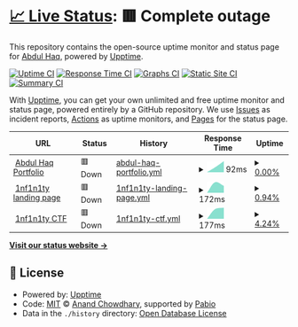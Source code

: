 # [📈 Live Status](https://skabdulhaq.github.io/uptime-monitor): <!--live status--> **🟥 Complete outage**

This repository contains the open-source uptime monitor and status page for [Abdul Haq](https://skabdulhaq.github.io/uptime-monitor), powered by [Upptime](https://github.com/upptime/upptime).

[![Uptime CI](https://github.com/skabdulhaq/uptime-monitor/workflows/Uptime%20CI/badge.svg)](https://github.com/skabdulhaq/uptime-monitor/actions?query=workflow%3A%22Uptime+CI%22)
[![Response Time CI](https://github.com/skabdulhaq/uptime-monitor/workflows/Response%20Time%20CI/badge.svg)](https://github.com/skabdulhaq/uptime-monitor/actions?query=workflow%3A%22Response+Time+CI%22)
[![Graphs CI](https://github.com/skabdulhaq/uptime-monitor/workflows/Graphs%20CI/badge.svg)](https://github.com/skabdulhaq/uptime-monitor/actions?query=workflow%3A%22Graphs+CI%22)
[![Static Site CI](https://github.com/skabdulhaq/uptime-monitor/workflows/Static%20Site%20CI/badge.svg)](https://github.com/skabdulhaq/uptime-monitor/actions?query=workflow%3A%22Static+Site+CI%22)
[![Summary CI](https://github.com/skabdulhaq/uptime-monitor/workflows/Summary%20CI/badge.svg)](https://github.com/skabdulhaq/uptime-monitor/actions?query=workflow%3A%22Summary+CI%22)

With [Upptime](https://upptime.js.org), you can get your own unlimited and free uptime monitor and status page, powered entirely by a GitHub repository. We use [Issues](https://github.com/skabdulhaq/uptime-monitor/issues) as incident reports, [Actions](https://github.com/skabdulhaq/uptime-monitor/actions) as uptime monitors, and [Pages](https://skabdulhaq.github.io/uptime-monitor) for the status page.

<!--start: status pages-->
<!-- This summary is generated by Upptime (https://github.com/upptime/upptime) -->
<!-- Do not edit this manually, your changes will be overwritten -->
<!-- prettier-ignore -->
| URL | Status | History | Response Time | Uptime |
| --- | ------ | ------- | ------------- | ------ |
| <img alt="" src="https://icons.duckduckgo.com/ip3/abdulhaq.me.ico" height="13"> [Abdul Haq Portfolio](https://abdulhaq.me/) | 🟥 Down | [abdul-haq-portfolio.yml](https://github.com/skabdulhaq/uptime-monitor/commits/HEAD/history/abdul-haq-portfolio.yml) | <details><summary><img alt="Response time graph" src="./graphs/abdul-haq-portfolio/response-time-week.png" height="20"> 92ms</summary><br><a href="https://skabdulhaq.github.io/uptime-monitor/history/abdul-haq-portfolio"><img alt="Response time 92" src="https://img.shields.io/endpoint?url=https%3A%2F%2Fraw.githubusercontent.com%2Fskabdulhaq%2Fuptime-monitor%2FHEAD%2Fapi%2Fabdul-haq-portfolio%2Fresponse-time.json"></a><br><a href="https://skabdulhaq.github.io/uptime-monitor/history/abdul-haq-portfolio"><img alt="24-hour response time 92" src="https://img.shields.io/endpoint?url=https%3A%2F%2Fraw.githubusercontent.com%2Fskabdulhaq%2Fuptime-monitor%2FHEAD%2Fapi%2Fabdul-haq-portfolio%2Fresponse-time-day.json"></a><br><a href="https://skabdulhaq.github.io/uptime-monitor/history/abdul-haq-portfolio"><img alt="7-day response time 92" src="https://img.shields.io/endpoint?url=https%3A%2F%2Fraw.githubusercontent.com%2Fskabdulhaq%2Fuptime-monitor%2FHEAD%2Fapi%2Fabdul-haq-portfolio%2Fresponse-time-week.json"></a><br><a href="https://skabdulhaq.github.io/uptime-monitor/history/abdul-haq-portfolio"><img alt="30-day response time 92" src="https://img.shields.io/endpoint?url=https%3A%2F%2Fraw.githubusercontent.com%2Fskabdulhaq%2Fuptime-monitor%2FHEAD%2Fapi%2Fabdul-haq-portfolio%2Fresponse-time-month.json"></a><br><a href="https://skabdulhaq.github.io/uptime-monitor/history/abdul-haq-portfolio"><img alt="1-year response time 92" src="https://img.shields.io/endpoint?url=https%3A%2F%2Fraw.githubusercontent.com%2Fskabdulhaq%2Fuptime-monitor%2FHEAD%2Fapi%2Fabdul-haq-portfolio%2Fresponse-time-year.json"></a></details> | <details><summary><a href="https://skabdulhaq.github.io/uptime-monitor/history/abdul-haq-portfolio">0.00%</a></summary><a href="https://skabdulhaq.github.io/uptime-monitor/history/abdul-haq-portfolio"><img alt="All-time uptime 0.00%" src="https://img.shields.io/endpoint?url=https%3A%2F%2Fraw.githubusercontent.com%2Fskabdulhaq%2Fuptime-monitor%2FHEAD%2Fapi%2Fabdul-haq-portfolio%2Fuptime.json"></a><br><a href="https://skabdulhaq.github.io/uptime-monitor/history/abdul-haq-portfolio"><img alt="24-hour uptime 0.00%" src="https://img.shields.io/endpoint?url=https%3A%2F%2Fraw.githubusercontent.com%2Fskabdulhaq%2Fuptime-monitor%2FHEAD%2Fapi%2Fabdul-haq-portfolio%2Fuptime-day.json"></a><br><a href="https://skabdulhaq.github.io/uptime-monitor/history/abdul-haq-portfolio"><img alt="7-day uptime 0.00%" src="https://img.shields.io/endpoint?url=https%3A%2F%2Fraw.githubusercontent.com%2Fskabdulhaq%2Fuptime-monitor%2FHEAD%2Fapi%2Fabdul-haq-portfolio%2Fuptime-week.json"></a><br><a href="https://skabdulhaq.github.io/uptime-monitor/history/abdul-haq-portfolio"><img alt="30-day uptime 0.00%" src="https://img.shields.io/endpoint?url=https%3A%2F%2Fraw.githubusercontent.com%2Fskabdulhaq%2Fuptime-monitor%2FHEAD%2Fapi%2Fabdul-haq-portfolio%2Fuptime-month.json"></a><br><a href="https://skabdulhaq.github.io/uptime-monitor/history/abdul-haq-portfolio"><img alt="1-year uptime 0.00%" src="https://img.shields.io/endpoint?url=https%3A%2F%2Fraw.githubusercontent.com%2Fskabdulhaq%2Fuptime-monitor%2FHEAD%2Fapi%2Fabdul-haq-portfolio%2Fuptime-year.json"></a></details>
| <img alt="" src="https://icons.duckduckgo.com/ip3/1nf1n1ty.team.ico" height="13"> [1nf1n1ty landing page](https://1nf1n1ty.team/) | 🟥 Down | [1nf1n1ty-landing-page.yml](https://github.com/skabdulhaq/uptime-monitor/commits/HEAD/history/1nf1n1ty-landing-page.yml) | <details><summary><img alt="Response time graph" src="./graphs/1nf1n1ty-landing-page/response-time-week.png" height="20"> 172ms</summary><br><a href="https://skabdulhaq.github.io/uptime-monitor/history/1nf1n1ty-landing-page"><img alt="Response time 172" src="https://img.shields.io/endpoint?url=https%3A%2F%2Fraw.githubusercontent.com%2Fskabdulhaq%2Fuptime-monitor%2FHEAD%2Fapi%2F1nf1n1ty-landing-page%2Fresponse-time.json"></a><br><a href="https://skabdulhaq.github.io/uptime-monitor/history/1nf1n1ty-landing-page"><img alt="24-hour response time 172" src="https://img.shields.io/endpoint?url=https%3A%2F%2Fraw.githubusercontent.com%2Fskabdulhaq%2Fuptime-monitor%2FHEAD%2Fapi%2F1nf1n1ty-landing-page%2Fresponse-time-day.json"></a><br><a href="https://skabdulhaq.github.io/uptime-monitor/history/1nf1n1ty-landing-page"><img alt="7-day response time 172" src="https://img.shields.io/endpoint?url=https%3A%2F%2Fraw.githubusercontent.com%2Fskabdulhaq%2Fuptime-monitor%2FHEAD%2Fapi%2F1nf1n1ty-landing-page%2Fresponse-time-week.json"></a><br><a href="https://skabdulhaq.github.io/uptime-monitor/history/1nf1n1ty-landing-page"><img alt="30-day response time 172" src="https://img.shields.io/endpoint?url=https%3A%2F%2Fraw.githubusercontent.com%2Fskabdulhaq%2Fuptime-monitor%2FHEAD%2Fapi%2F1nf1n1ty-landing-page%2Fresponse-time-month.json"></a><br><a href="https://skabdulhaq.github.io/uptime-monitor/history/1nf1n1ty-landing-page"><img alt="1-year response time 172" src="https://img.shields.io/endpoint?url=https%3A%2F%2Fraw.githubusercontent.com%2Fskabdulhaq%2Fuptime-monitor%2FHEAD%2Fapi%2F1nf1n1ty-landing-page%2Fresponse-time-year.json"></a></details> | <details><summary><a href="https://skabdulhaq.github.io/uptime-monitor/history/1nf1n1ty-landing-page">0.94%</a></summary><a href="https://skabdulhaq.github.io/uptime-monitor/history/1nf1n1ty-landing-page"><img alt="All-time uptime 0.94%" src="https://img.shields.io/endpoint?url=https%3A%2F%2Fraw.githubusercontent.com%2Fskabdulhaq%2Fuptime-monitor%2FHEAD%2Fapi%2F1nf1n1ty-landing-page%2Fuptime.json"></a><br><a href="https://skabdulhaq.github.io/uptime-monitor/history/1nf1n1ty-landing-page"><img alt="24-hour uptime 0.94%" src="https://img.shields.io/endpoint?url=https%3A%2F%2Fraw.githubusercontent.com%2Fskabdulhaq%2Fuptime-monitor%2FHEAD%2Fapi%2F1nf1n1ty-landing-page%2Fuptime-day.json"></a><br><a href="https://skabdulhaq.github.io/uptime-monitor/history/1nf1n1ty-landing-page"><img alt="7-day uptime 0.94%" src="https://img.shields.io/endpoint?url=https%3A%2F%2Fraw.githubusercontent.com%2Fskabdulhaq%2Fuptime-monitor%2FHEAD%2Fapi%2F1nf1n1ty-landing-page%2Fuptime-week.json"></a><br><a href="https://skabdulhaq.github.io/uptime-monitor/history/1nf1n1ty-landing-page"><img alt="30-day uptime 0.94%" src="https://img.shields.io/endpoint?url=https%3A%2F%2Fraw.githubusercontent.com%2Fskabdulhaq%2Fuptime-monitor%2FHEAD%2Fapi%2F1nf1n1ty-landing-page%2Fuptime-month.json"></a><br><a href="https://skabdulhaq.github.io/uptime-monitor/history/1nf1n1ty-landing-page"><img alt="1-year uptime 0.94%" src="https://img.shields.io/endpoint?url=https%3A%2F%2Fraw.githubusercontent.com%2Fskabdulhaq%2Fuptime-monitor%2FHEAD%2Fapi%2F1nf1n1ty-landing-page%2Fuptime-year.json"></a></details>
| <img alt="" src="https://icons.duckduckgo.com/ip3/ctf.1nf1n1ty.team.ico" height="13"> [1nf1n1ty CTF](https://ctf.1nf1n1ty.team/) | 🟥 Down | [1nf1n1ty-ctf.yml](https://github.com/skabdulhaq/uptime-monitor/commits/HEAD/history/1nf1n1ty-ctf.yml) | <details><summary><img alt="Response time graph" src="./graphs/1nf1n1ty-ctf/response-time-week.png" height="20"> 177ms</summary><br><a href="https://skabdulhaq.github.io/uptime-monitor/history/1nf1n1ty-ctf"><img alt="Response time 177" src="https://img.shields.io/endpoint?url=https%3A%2F%2Fraw.githubusercontent.com%2Fskabdulhaq%2Fuptime-monitor%2FHEAD%2Fapi%2F1nf1n1ty-ctf%2Fresponse-time.json"></a><br><a href="https://skabdulhaq.github.io/uptime-monitor/history/1nf1n1ty-ctf"><img alt="24-hour response time 177" src="https://img.shields.io/endpoint?url=https%3A%2F%2Fraw.githubusercontent.com%2Fskabdulhaq%2Fuptime-monitor%2FHEAD%2Fapi%2F1nf1n1ty-ctf%2Fresponse-time-day.json"></a><br><a href="https://skabdulhaq.github.io/uptime-monitor/history/1nf1n1ty-ctf"><img alt="7-day response time 177" src="https://img.shields.io/endpoint?url=https%3A%2F%2Fraw.githubusercontent.com%2Fskabdulhaq%2Fuptime-monitor%2FHEAD%2Fapi%2F1nf1n1ty-ctf%2Fresponse-time-week.json"></a><br><a href="https://skabdulhaq.github.io/uptime-monitor/history/1nf1n1ty-ctf"><img alt="30-day response time 177" src="https://img.shields.io/endpoint?url=https%3A%2F%2Fraw.githubusercontent.com%2Fskabdulhaq%2Fuptime-monitor%2FHEAD%2Fapi%2F1nf1n1ty-ctf%2Fresponse-time-month.json"></a><br><a href="https://skabdulhaq.github.io/uptime-monitor/history/1nf1n1ty-ctf"><img alt="1-year response time 177" src="https://img.shields.io/endpoint?url=https%3A%2F%2Fraw.githubusercontent.com%2Fskabdulhaq%2Fuptime-monitor%2FHEAD%2Fapi%2F1nf1n1ty-ctf%2Fresponse-time-year.json"></a></details> | <details><summary><a href="https://skabdulhaq.github.io/uptime-monitor/history/1nf1n1ty-ctf">4.24%</a></summary><a href="https://skabdulhaq.github.io/uptime-monitor/history/1nf1n1ty-ctf"><img alt="All-time uptime 4.24%" src="https://img.shields.io/endpoint?url=https%3A%2F%2Fraw.githubusercontent.com%2Fskabdulhaq%2Fuptime-monitor%2FHEAD%2Fapi%2F1nf1n1ty-ctf%2Fuptime.json"></a><br><a href="https://skabdulhaq.github.io/uptime-monitor/history/1nf1n1ty-ctf"><img alt="24-hour uptime 4.24%" src="https://img.shields.io/endpoint?url=https%3A%2F%2Fraw.githubusercontent.com%2Fskabdulhaq%2Fuptime-monitor%2FHEAD%2Fapi%2F1nf1n1ty-ctf%2Fuptime-day.json"></a><br><a href="https://skabdulhaq.github.io/uptime-monitor/history/1nf1n1ty-ctf"><img alt="7-day uptime 4.24%" src="https://img.shields.io/endpoint?url=https%3A%2F%2Fraw.githubusercontent.com%2Fskabdulhaq%2Fuptime-monitor%2FHEAD%2Fapi%2F1nf1n1ty-ctf%2Fuptime-week.json"></a><br><a href="https://skabdulhaq.github.io/uptime-monitor/history/1nf1n1ty-ctf"><img alt="30-day uptime 4.24%" src="https://img.shields.io/endpoint?url=https%3A%2F%2Fraw.githubusercontent.com%2Fskabdulhaq%2Fuptime-monitor%2FHEAD%2Fapi%2F1nf1n1ty-ctf%2Fuptime-month.json"></a><br><a href="https://skabdulhaq.github.io/uptime-monitor/history/1nf1n1ty-ctf"><img alt="1-year uptime 4.24%" src="https://img.shields.io/endpoint?url=https%3A%2F%2Fraw.githubusercontent.com%2Fskabdulhaq%2Fuptime-monitor%2FHEAD%2Fapi%2F1nf1n1ty-ctf%2Fuptime-year.json"></a></details>

<!--end: status pages-->

[**Visit our status website →**](https://skabdulhaq.github.io/uptime-monitor)

## 📄 License

- Powered by: [Upptime](https://github.com/upptime/upptime)
- Code: [MIT](./LICENSE) © [Anand Chowdhary](https://anandchowdhary.com), supported by [Pabio](https://pabio.com)
- Data in the `./history` directory: [Open Database License](https://opendatacommons.org/licenses/odbl/1-0/)
